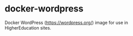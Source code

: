 # docker-wordpress
Docker WordPress (https://wordpress.org/) image for use in HigherEducation sites.
